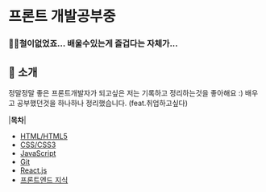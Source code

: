 # 프론트 개발공부중
### 💁🏻철이없었죠... 배울수있는게 즐겁다는 자체가...

## 🥳 소개
정말정말 좋은 프론트개발자가 되고싶은 저는 기록하고 정리하는것을 좋아해요 :) 
배우고 공부했던것을 하나하나 정리했습니다. (feat.취업하고싶다)

|**목차**|
* [HTML/HTML5]()
* [CSS/CSS3]()
* [JavaScript](https://github.com/wlgus9233/front_study/blob/master/javascript/js.md)
* [Git](https://github.com/wlgus9233/front_study/blob/master/git.md)
* [React.js]()
* [프론트엔드 지식]()

